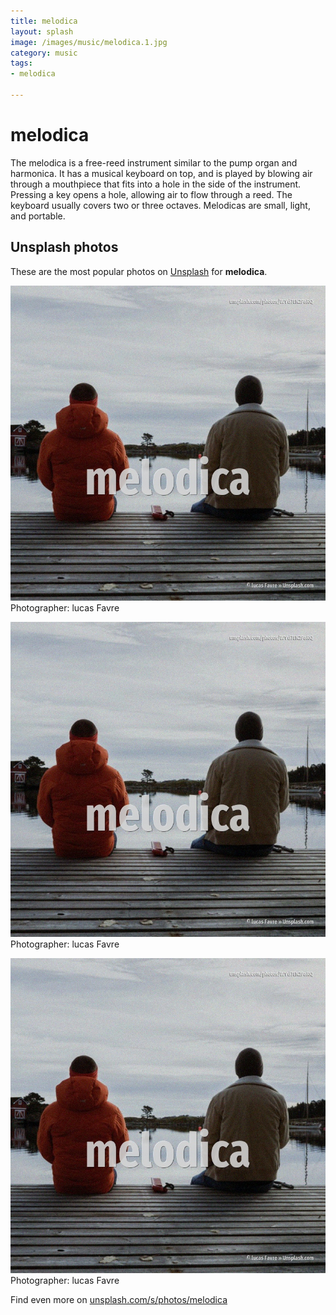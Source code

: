 ```yaml
---
title: melodica
layout: splash
image: /images/music/melodica.1.jpg
category: music
tags:
- melodica

---
```

# melodica

The melodica is a free-reed instrument similar to the pump organ and harmonica.
It has a musical keyboard on top, and is played by blowing air through a mouthpiece that fits into 
a hole in the side of the instrument.
Pressing a key opens a hole, allowing air to flow through a reed.
The keyboard usually covers two or three octaves.
Melodicas are small, light, and portable.

 
## Unsplash photos
These are the most popular photos on [Unsplash](https://unsplash.com) for **melodica**.
 
![melodica](/images/music/melodica.1.jpg)
Photographer:  lucas Favre
 
![melodica](/images/music/melodica.2.jpg)
Photographer:  lucas Favre
 
![melodica](/images/music/melodica.3.jpg)
Photographer:  lucas Favre
 
Find even more on [unsplash.com/s/photos/melodica](https://unsplash.com/s/photos/melodica)
 
